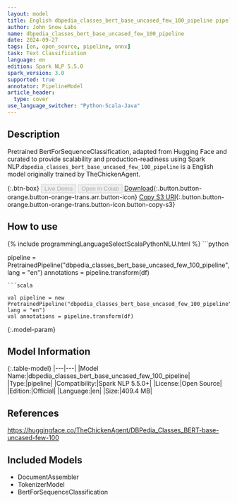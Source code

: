 ```yaml
---
layout: model
title: English dbpedia_classes_bert_base_uncased_few_100_pipeline pipeline BertForSequenceClassification from TheChickenAgent
author: John Snow Labs
name: dbpedia_classes_bert_base_uncased_few_100_pipeline
date: 2024-09-27
tags: [en, open_source, pipeline, onnx]
task: Text Classification
language: en
edition: Spark NLP 5.5.0
spark_version: 3.0
supported: true
annotator: PipelineModel
article_header:
  type: cover
use_language_switcher: "Python-Scala-Java"
---
```


## Description

Pretrained BertForSequenceClassification, adapted from Hugging Face and curated to provide scalability and production-readiness using Spark NLP.`dbpedia_classes_bert_base_uncased_few_100_pipeline` is a English model originally trained by TheChickenAgent.

{:.btn-box}
<button class="button button-orange" disabled>Live Demo</button>
<button class="button button-orange" disabled>Open in Colab</button>
[Download](https://s3.amazonaws.com/auxdata.johnsnowlabs.com/public/models/dbpedia_classes_bert_base_uncased_few_100_pipeline_en_5.5.0_3.0_1727416631945.zip){:.button.button-orange.button-orange-trans.arr.button-icon}
[Copy S3 URI](s3://auxdata.johnsnowlabs.com/public/models/dbpedia_classes_bert_base_uncased_few_100_pipeline_en_5.5.0_3.0_1727416631945.zip){:.button.button-orange.button-orange-trans.button-icon.button-copy-s3}

## How to use



<div class="tabs-box" markdown="1">
{% include programmingLanguageSelectScalaPythonNLU.html %}
```python

pipeline = PretrainedPipeline("dbpedia_classes_bert_base_uncased_few_100_pipeline", lang = "en")
annotations =  pipeline.transform(df)   

```
```scala

val pipeline = new PretrainedPipeline("dbpedia_classes_bert_base_uncased_few_100_pipeline", lang = "en")
val annotations = pipeline.transform(df)

```
</div>

{:.model-param}
## Model Information

{:.table-model}
|---|---|
|Model Name:|dbpedia_classes_bert_base_uncased_few_100_pipeline|
|Type:|pipeline|
|Compatibility:|Spark NLP 5.5.0+|
|License:|Open Source|
|Edition:|Official|
|Language:|en|
|Size:|409.4 MB|

## References

https://huggingface.co/TheChickenAgent/DBPedia_Classes_BERT-base-uncased-few-100

## Included Models

- DocumentAssembler
- TokenizerModel
- BertForSequenceClassification